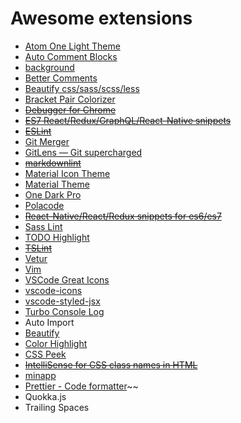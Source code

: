 # Awesome extensions

- [Atom One Light Theme](https://github.com/akamud/vscode-theme-onelight)
- [Auto Comment Blocks](ihttps://github.com/kevb34ns/auto-comment-blocks)
- [background](https://github.com/shalldie/vscode-background)
- [Better Comments](https://github.com/aaron-bond/better-comments)
- [Beautify css/sass/scss/less](https://github.com/git@github.com:mike7515/code-beautifier)
- [Bracket Pair Colorizer](https://github.com/CoenraadS/BracketPair)
- ~~[Debugger for Chrome](https://github.com/Microsoft/vscode-chrome-debug)~~
- ~~[ES7 React/Redux/GraphQL/React-Native snippets](https://github.com/dsznajder/vscode-es7-javascript-react-snippets)~~
- ~~[ESLint](https://github.com/Microsoft/vscode-eslint)~~
- [Git Merger](https://github.com/shaharkazaz/vscode-git-merger)
- [GitLens — Git supercharged](https://github.com/eamodio/vscode-gitlens)
- ~~[markdownlint](https://github.com/DavidAnson/vscode-markdownlint)~~
- [Material Icon Theme](ihttps://github.com/PKief/vscode-material-icon-theme.git)
- [Material Theme](https://github.com/equinusocio/vsc-material-theme.git)
- [One Dark Pro](https://github.com/Binaryify/OneDark-Pro)
- [Polacode](https://github.com/octref/polacode)
- ~~[React-Native/React/Redux snippets for es6/es7](https://github.com/EQuimper/VSC-React-Native-React-Redux-Snippetsj)~~
- [Sass Lint](https://github.com/glen-84/vscode-sass-lint.git)
- [TODO Highlight](https://github.com/wayou/vscode-todo-highlight.git)
- ~~[TSLint](https://github.com/Microsoft/vscode-tslint.git)~~
- [Vetur](https://github.com/vuejs/vetur)
- [Vim](https://github.com/VSCodeVim/Vim.git)
- [VSCode Great Icons](#)
- [vscode-icons](https://github.com/vscode-icons/vscode-icons)
- [vscode-styled-jsx](https://github.com/iFwu/vscode-styled-jsx)
- [Turbo Console Log](https://github.com/Chakroun-Anas/turbo-console-log)
- Auto Import
- [Beautify](https://github.com/HookyQR/VSCodeBeautify)
- [Color Highlight](https://github.com/sergiirocks/vscode-ext-color-highlight)
- [CSS Peek](https://github.com/pranaygp/vscode-css-peek.git)
- ~~[IntelliSense for CSS class names in HTML](https://github.com/Zignd/HTML-CSS-Class-Completion)~~
- [minapp](https://github.com/wx-minapp/minapp-vscode)
- [Prettier - Code formatter](https://github.com/prettier/prettier-vscode.git)~~
- Quokka.js
- Trailing Spaces
